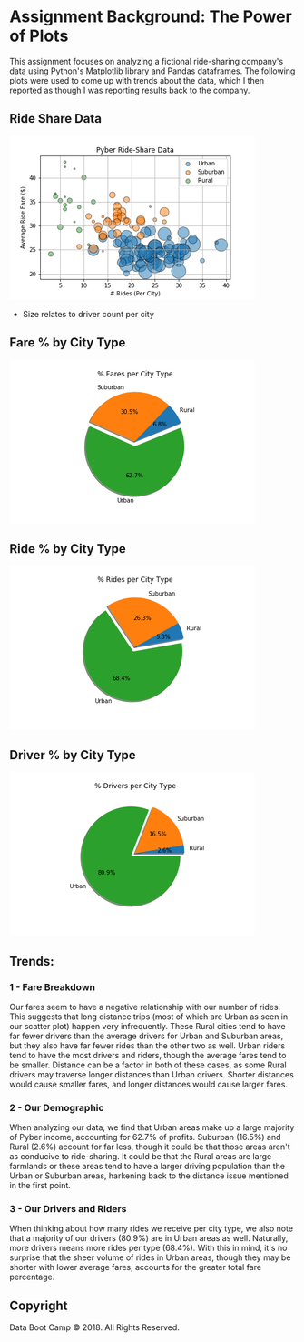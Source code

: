 # Assignment Background: The Power of Plots

This assignment focuses on analyzing a fictional ride-sharing company's data using Python's Matplotlib library and Pandas dataframes. The following plots were used to come up with trends about the data, which I then reported as though I was reporting results back to the company.

## Ride Share Data
![Bubble Plot](Images/BubRideShare.png)
* Size relates to driver count per city

## Fare % by City Type
![Fare By City](Images/FarebyCity.png)

## Ride % by City Type
![Ride By City](Images/RidebyCity.png)

## Driver % by City Type
![Drivers By City](Images/DriverbyType.png)

## Trends:

### 1 - Fare Breakdown
Our fares seem to have a negative relationship with our number of rides. This suggests that long distance trips (most of which are Urban as seen in our scatter plot) happen very infrequently. These Rural cities tend to have far fewer drivers than the average drivers for Urban and Suburban areas, but they also have far fewer rides than the other two as well. Urban riders tend to have the most drivers and riders, though the average fares tend to be smaller. Distance can be a factor in both of these cases, as some Rural drivers may traverse longer distances than Urban drivers. Shorter distances would cause smaller fares, and longer distances would cause larger fares.

### 2 - Our Demographic
When analyzing our data, we find that Urban areas make up a large majority of Pyber income, accounting for 62.7% of profits. Suburban (16.5%) and Rural (2.6%) account for far less, though it could be that those areas aren't as conducive to ride-sharing. It could be that the Rural areas are large farmlands or these areas tend to have a larger driving population than the Urban or Suburban areas, harkening back to the distance issue mentioned in the first point.

### 3 - Our Drivers and Riders
When thinking about how many rides we receive per city type, we also note that a majority of our drivers (80.9%) are in Urban areas as well. Naturally, more drivers means more rides per type (68.4%). With this in mind, it's no surprise that the sheer volume of rides in Urban areas, though they may be shorter with lower average fares, accounts for the greater total fare percentage.

## Copyright

Data Boot Camp © 2018. All Rights Reserved.
